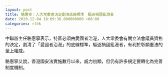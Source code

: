 ```yaml
---
layout: post
title: 駱惠寧：人大常委會決定劃清底線標準　驅逐禍國亂港者
date: 2020-12-04 18:09:38.000000000 +08:00
categories: rthk
---
```


中聯辦主任駱惠寧表示，特區必須由愛國者治港，人大常委會有關立法會議員資格的決定，劃清了「愛國者治港」的底線標準，驅逐禍國亂港者，有利於彰顯憲法的至上權威。

駱惠寧又說，香港國安法實施數月以來，威力初顯，但仍有許多規定要轉化為完善制度機制。
